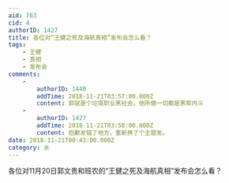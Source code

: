 ```yaml
---
aid: 763
cid: 4
authorID: 1427
title: 各位对“王健之死及海航真相”发布会怎么看？
tags:
    - 王健
    - 真相
    - 发布会
comments:
    -
        authorID: 1440
        addTime: 2018-11-21T03:57:00.000Z
        content: 郭就是个垃圾职业黑社会，他所做一切都是黑帮内斗
    -
        authorID: 1427
        addTime: 2018-11-21T03:58:00.000Z
        content: 抱歉发错了地方，重新换了个主题发。
date: 2018-11-21T00:43:00.000Z
category: 水
---
```


各位对11月20日郭文贵和班农的“王健之死及海航真相”发布会怎么看？
